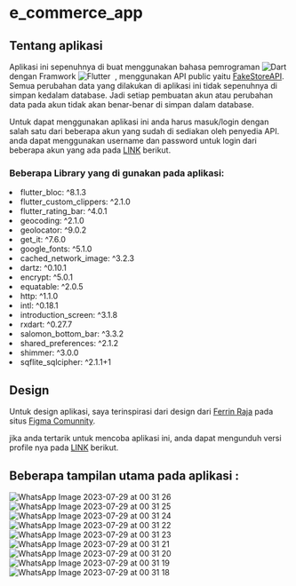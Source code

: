 # e_commerce_app
## Tentang aplikasi
Aplikasi ini sepenuhnya di buat menggunakan bahasa pemrograman ![Dart](https://img.shields.io/badge/-Dart-05122A?style=flat&logo=dart&logoColor=007ACC)&nbsp; dengan Framwork ![Flutter](https://img.shields.io/badge/-Flutter-05122A?style=flat&logo=flutter&logoColor=007ACC)&nbsp; , menggunakan API public yaitu [FakeStoreAPI](https://github.com/keikaavousi/fake-store-api).
Semua perubahan data yang dilakukan di aplikasi ini tidak sepenuhnya di simpan kedalam database. Jadi setiap pembuatan akun atau perubahan data pada akun tidak akan benar-benar di simpan dalam database.

Untuk dapat menggunakan aplikasi ini anda harus masuk/login dengan salah satu dari beberapa akun yang sudah di sediakan oleh penyedia API. anda dapat menggunakan username dan password untuk login dari beberapa akun yang ada pada [LINK](https://fakestoreapi.com/users) berikut. 

### Beberapa Library yang di gunakan pada aplikasi:
<li>flutter_bloc: ^8.1.3</li>
<li>flutter_custom_clippers: ^2.1.0</li>
<li>flutter_rating_bar: ^4.0.1</li> 
<li>geocoding: ^2.1.0</li> 
<li>geolocator: ^9.0.2</li> 
<li>get_it: ^7.6.0</li> 
<li>google_fonts: ^5.1.0</li> 
<li>cached_network_image: ^3.2.3</li>
<li>dartz: ^0.10.1</li>
<li>encrypt: ^5.0.1</li>
<li>equatable: ^2.0.5</li>
<li>http: ^1.1.0</li>
<li>intl: ^0.18.1</li>
<li>introduction_screen: ^3.1.8</li>
<li>rxdart: ^0.27.7</li>
<li>salomon_bottom_bar: ^3.3.2</li>
<li>shared_preferences: ^2.1.2</li>
<li>shimmer: ^3.0.0</li>
<li>sqflite_sqlcipher: ^2.1.1+1</li>

## Design 
Untuk design aplikasi, saya terinspirasi dari design dari [Ferrin Raja](https://www.figma.com/@ferrin) pada situs [Figma Comunnity](https://www.figma.com/).

jika anda tertarik untuk mencoba aplikasi ini, anda dapat mengunduh versi profile nya pada [LINK](https://drive.google.com/file/d/13zB0VfvbTD5QJyHJ95YF2HbRJJ6aejT7/view?usp=sharing) berikut.

## Beberapa tampilan utama pada aplikasi :
![WhatsApp Image 2023-07-29 at 00 31 26](https://github.com/Angga-Nugraha/e_commerce_app/assets/76716099/93ccc910-9e13-4b74-8e9d-eb66c1e39a46)
![WhatsApp Image 2023-07-29 at 00 31 25](https://github.com/Angga-Nugraha/e_commerce_app/assets/76716099/f5a4fc61-5e69-4d35-8251-65036380c17f)
![WhatsApp Image 2023-07-29 at 00 31 24](https://github.com/Angga-Nugraha/e_commerce_app/assets/76716099/53d2c781-79e6-4caa-b28b-c1d75170eafd)
![WhatsApp Image 2023-07-29 at 00 31 22](https://github.com/Angga-Nugraha/e_commerce_app/assets/76716099/628a02eb-f06d-4b9c-98b9-f0d9e141cf31)
![WhatsApp Image 2023-07-29 at 00 31 23](https://github.com/Angga-Nugraha/e_commerce_app/assets/76716099/062dddaa-daf7-440a-955b-0b1f90358d62)
![WhatsApp Image 2023-07-29 at 00 31 21](https://github.com/Angga-Nugraha/e_commerce_app/assets/76716099/5f9c0b5c-ef14-472d-b8b2-80cdefc4a981)
![WhatsApp Image 2023-07-29 at 00 31 20](https://github.com/Angga-Nugraha/e_commerce_app/assets/76716099/9ae270dc-fcc6-450a-8759-93dec0543c69)
![WhatsApp Image 2023-07-29 at 00 31 19](https://github.com/Angga-Nugraha/e_commerce_app/assets/76716099/f2b403f8-07c6-462b-b703-657229a0422f)
![WhatsApp Image 2023-07-29 at 00 31 18](https://github.com/Angga-Nugraha/e_commerce_app/assets/76716099/177f4917-0dea-4d40-ade2-fc10c8f98fa1)
